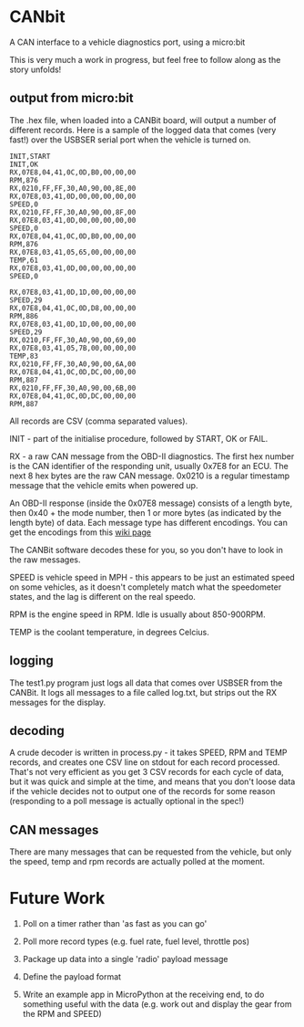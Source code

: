 # CANbit
A CAN interface to a vehicle diagnostics port, using a micro:bit

This is very much a work in progress, but feel free to follow along as the story unfolds!

## output from micro:bit

The .hex file, when loaded into a CANBit board, will output a number of different records.
Here is a sample of the logged data that comes (very fast!) over the USBSER serial port
when the vehicle is turned on.

     INIT,START
    INIT,OK
    RX,07E8,04,41,0C,0D,B0,00,00,00
    RPM,876
    RX,0210,FF,FF,30,A0,90,00,8E,00
    RX,07E8,03,41,0D,00,00,00,00,00
    SPEED,0
    RX,0210,FF,FF,30,A0,90,00,8F,00
    RX,07E8,03,41,0D,00,00,00,00,00
    SPEED,0
    RX,07E8,04,41,0C,0D,B0,00,00,00
    RPM,876
    RX,07E8,03,41,05,65,00,00,00,00
    TEMP,61
    RX,07E8,03,41,0D,00,00,00,00,00
    SPEED,0
    
    RX,07E8,03,41,0D,1D,00,00,00,00
    SPEED,29
    RX,07E8,04,41,0C,0D,D8,00,00,00
    RPM,886
    RX,07E8,03,41,0D,1D,00,00,00,00
    SPEED,29
    RX,0210,FF,FF,30,A0,90,00,69,00
    RX,07E8,03,41,05,7B,00,00,00,00
    TEMP,83
    RX,0210,FF,FF,30,A0,90,00,6A,00
    RX,07E8,04,41,0C,0D,DC,00,00,00
    RPM,887
    RX,0210,FF,FF,30,A0,90,00,6B,00
    RX,07E8,04,41,0C,0D,DC,00,00,00
    RPM,887

All records are CSV (comma separated values).

INIT - part of the initialise procedure, followed by START, OK or FAIL.

RX - a raw CAN message from the OBD-II diagnostics. The first hex number is the CAN identifier of
the responding unit, usually 0x7E8 for an ECU. The next 8 hex bytes are the raw CAN message.
0x0210 is a regular timestamp message that the vehicle emits when powered up.

An OBD-II response (inside the 0x07E8 message) consists of a length byte, then 0x40 + the mode number,
then 1 or more bytes (as indicated by the length byte) of data. Each message type has different
encodings. You can get the encodings from this [wiki page](https://en.wikipedia.org/wiki/OBD-II_PIDs)

The CANBit software decodes these for you, so you don't have to look in the raw messages.

SPEED is vehicle speed in MPH - this appears to be just an estimated speed on some vehicles,
as it doesn't completely match what the speedometer states, and the lag is different on the
real speedo.

RPM is the engine speed in RPM. Idle is usually about 850-900RPM.

TEMP is the coolant temperature, in degrees Celcius.

## logging

The test1.py program just logs all data that comes over USBSER from the CANBit. It logs
all messages to a file called log.txt, but strips out the RX messages for the display.

## decoding

A crude decoder is written in process.py - it takes SPEED, RPM and TEMP records,
and creates one CSV line on stdout for each record processed. That's not very efficient
as you get 3 CSV records for each cycle of data, but it was quick and simple at the
time, and means that you don't loose data if the vehicle decides not to output
one of the records for some reason (responding to a poll message is actually
optional in the spec!)

## CAN messages

There are many messages that can be requested from the vehicle, but only the speed, temp and
rpm records are actually polled at the moment.

# Future Work

1. Poll on a timer rather than 'as fast as you can go'

2. Poll more record types (e.g. fuel rate, fuel level, throttle pos)

3. Package up data into a single 'radio' payload message

4. Define the payload format

5. Write an example app in MicroPython at the receiving end, to do something
useful with the data (e.g. work out and display the gear from the RPM and SPEED)